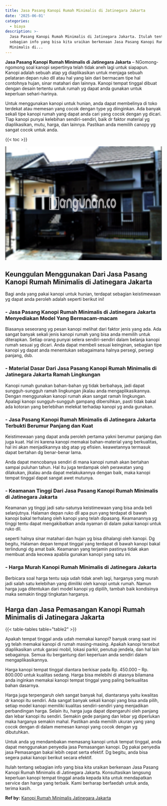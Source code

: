 ```yaml
---
title: Jasa Pasang Kanopi Rumah Minimalis di Jatinegara Jakarta
date: '2025-06-01'
categories:
  - biaya
description: >-
  Jasa Pasang Kanopi Rumah Minimalis di Jatinegara Jakarta. Itulah tentang
  sebagian info yang bisa kita uraikan berkenaan Jasa Pasang Kanopi Rumah
  Minimalis di...
---
```


**Jasa Pasang Kanopi Rumah Minimalis di Jatinegara Jakarta** – NGomong-ngomong soal kanopi sepertinya telah tidak aneh lagi untuk siapapun. Kanopi adalah sebuah atap yg diaplikasikan untuk menjaga sebuah pelataran depan ruko dll atau hal yang lain dari bermacam tipe hal contohnya hujan, sinar matahari dan lainnya. Kanopi tempat tinggal dibuat dengan desain tertentu untuk rumah yg dapat anda gunakan untuk keperluan sehari-harinya.

Untuk menggunakan kanopi untuk hunian, anda dapat membelinya di toko terdekat atau memesan yang cocok dengan type yg diinginkan. Ada banyak sekali tipe kanopi rumah yang dapat anda cari yang cocok dengan yg dicari. Tiap kanopi punyai kelebihan sendiri-sendiri, baik dr faktor material yg diaplikasikan, mutu, harga, dan lainnya. Pastikan anda memilih canopy yg sangat cocok untuk anda.

{{< toc >}}

![Jasa Pasang Kanopi Rumah Minimalis di Jatinegara Jakarta](/images/harga-kanopi-minimalis-50.png)

## Keunggulan Menggunakan Dari Jasa Pasang Kanopi Rumah Minimalis di Jatinegara Jakarta

Bagi anda yang pakai kanopi untuk hunian, terdapat sebagian keistimewaan yg dapat anda peroleh adalah seperti berikut ini!

### \- Jasa Pasang Kanopi Rumah Minimalis di Jatinegara Jakarta Menyediakan Model Yang Bermacam-macam

Biasanya seseorang yg pesan kanopi melihat dari faktor jenis yang ada. Ada sangat banyak sekali jenis kanopi rumah yang bisa anda memilih untuk diterapkan. Setiap orang punyai selera sendiri-sendiri dalam belanja kanopi rumah sesuai yg dicari. Anda dapat membeli sesuai keinginan, sebagian tipe kanopi yg dapat anda menentukan sebagaimana halnya persegi, persegi panjang, dsb.

### \- Material Dasar Dari Jasa Pasang Kanopi Rumah Minimalis di Jatinegara Jakarta Ramah Lingkungan

Kanopi rumah gunakan bahan-bahan yg tidak berbahaya, jadi dapat sungguh-sungguh ramah lingkungan jikalau anda mengaplikasikannya. Dengan menggunakan kanopi rumah akan sangat ramah lingkungan. Apalagi kanopi sungguh-sungguh gampang dibersihkan, pasti tidak bakal ada kotoran yang berlebihan melekat terhadap kanopi yg anda gunakan.

### \- Jasa Pasang Kanopi Rumah Minimalis di Jatinegara Jakarta Terbukti Berumur Panjang dan Kuat

Keistimewaan yang dapat anda peroleh pertama yakni berumur panjang dan juga kuat. Hal ini karena kanopi memakai bahan-material yang berkualitas, hal ini akan menjadikannya sbg atap yg efisien. keawetannya termasuk dapat bertahan dg benar-benar lama.

Anda dapat mencobanya sendiri di mana kanopi rumah akan bertahan sampai puluhan tahun. Hal itu juga terdampak oleh perawatan yang dilakukan, jikalau anda dapat melakukannya dengan baik, maka kanopi tempat tinggal dapat sangat awet mutunya.

### \- Keamanan Tinggi Dari Jasa Pasang Kanopi Rumah Minimalis di Jatinegara Jakarta

Keamanan yg tinggi jadi satu-satunya keistimewaan yang bisa anda beli selanjutnya. Halaman depan ruko dll apa pun yang terdapat di bawah kanopi bakal terhalang oleh kanopi yang telah dipasang. Keamanannya yg tinggi tentu dapat mengakibatkan anda nyaman di dalam pakai kanopi untuk ruko dll.

seperti halnya sinar matahari dan hujan yg bisa dihalangi oleh kanopi. Dg begitu, Halaman depan tempat tinggal yang terdapat di bawah kanopi bakal terlindungi dg amat baik. Keamanan yang terjamin pastinya tidak akan membuat anda kecewa apabila gunakan kanopi yang satu ini.

### \- Harga Murah Kanopi Rumah Minimalis di Jatinegara Jakarta

Berbicara soal harga tentu saja udah tidak aneh lagi, harganya yang murah jadi salah satu kelebihan yang dimiliki oleh kanopi untuk rumah. Namun harga juga ditentukan dari model kanopi yg dipilih, tambah baik kondisinya maka semakin tinggi tingkatan harganya.

## Harga dan Jasa Pemasangan Kanopi Rumah Minimalis di Jatinegara Jakarta

{{< table-tables table="table2" >}}

Apakah tempat tinggal anda udah memakai kanopi? banyak orang saat ini yg telah memakai kanopi di rumah masing-masing. Apakah kanopi tersebut diaplikasikan untuk garasi mobil, lokasi parkir, penutup jendela, dan hal lain sebagainya. Semua itu bergantung dari keperluan anda sendiri dalam mengaplikasikannya.

Harga kanopi tempat tinggal diantara berkisar pada Rp. 450.000 – Rp. 800.000 untuk kualitas sedang. Harga bisa melebihi di atasnya bilamana anda inginkan memakai kanopi tempat tinggal yang paling berkualitas bahan dasarnya.

Harga juga terpengaruh oleh sangat banyak hal, diantaranya yaitu kwalitas dr kanopi itu sendiri. Ada sangat banyak sekali kanopi yang bisa anda pilih, setiap model kanopi memiliki kualitas sendiri-sendiri yang menjadikan perbandingan harga. Selain itu, harga juga dapat dipengaruhi oleh panjang dan lebar kanopi itu sendiri. Semakin gede panjang dan lebar yg diperlukan maka harganya semakin mahal. Pastikan anda memilih ukuran yang yang cocok dengan di dalam memesan kanopi yang cocok dengan yg dibutuhkan.

Untuk anda yg mendambakan memasang kanopi untuk tempat tinggal, anda dapat menggunakan penyedia jasa Pemasangan kanopi. Dg pakai penyedia jasa Pemasangan bakal lebih cepat serta efektif. Dg begitu, anda bisa segera pakai kanopi berikut secara efektif.

Itulah tentang sebagian info yang bisa kita uraikan berkenaan Jasa Pasang Kanopi Rumah Minimalis di Jatinegara Jakarta. Konsultasikan langsung keperluan kanopi tempat tinggal anada kepada kita untuk mendapatkan service dan harga yang terbaik. Kami berharap berfaedah untuk anda, terima kasih.

**Ref by:**  [Kanopi Rumah Minimalis Jatinegara Jakarta](https://id.wikipedia.org/wiki/Kanopi)
